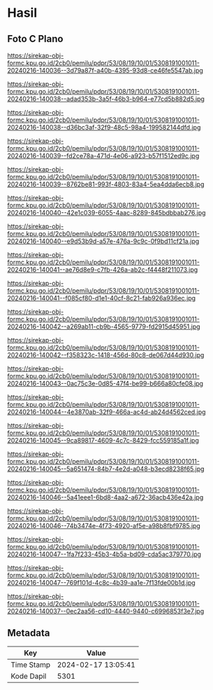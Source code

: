 # Hasil

## Foto C Plano

https://sirekap-obj-formc.kpu.go.id/2cb0/pemilu/pdpr/53/08/19/10/01/5308191001011-20240216-140036--3d79a87f-a40b-4395-93d8-ce46fe5547ab.jpg

https://sirekap-obj-formc.kpu.go.id/2cb0/pemilu/pdpr/53/08/19/10/01/5308191001011-20240216-140038--adad353b-3a5f-46b3-b964-e77cd5b882d5.jpg

https://sirekap-obj-formc.kpu.go.id/2cb0/pemilu/pdpr/53/08/19/10/01/5308191001011-20240216-140038--d36bc3af-32f9-48c5-98a4-199582144dfd.jpg

https://sirekap-obj-formc.kpu.go.id/2cb0/pemilu/pdpr/53/08/19/10/01/5308191001011-20240216-140039--fd2ce78a-471d-4e06-a923-b57f1512ed9c.jpg

https://sirekap-obj-formc.kpu.go.id/2cb0/pemilu/pdpr/53/08/19/10/01/5308191001011-20240216-140039--8762be81-993f-4803-83a4-5ea4dda6ecb8.jpg

https://sirekap-obj-formc.kpu.go.id/2cb0/pemilu/pdpr/53/08/19/10/01/5308191001011-20240216-140040--42e1c039-6055-4aac-8289-845bdbbab276.jpg

https://sirekap-obj-formc.kpu.go.id/2cb0/pemilu/pdpr/53/08/19/10/01/5308191001011-20240216-140040--e9d53b9d-a57e-476a-9c9c-0f9bd11cf21a.jpg

https://sirekap-obj-formc.kpu.go.id/2cb0/pemilu/pdpr/53/08/19/10/01/5308191001011-20240216-140041--ae76d8e9-c7fb-426a-ab2c-f4448f211073.jpg

https://sirekap-obj-formc.kpu.go.id/2cb0/pemilu/pdpr/53/08/19/10/01/5308191001011-20240216-140041--f085cf80-d1e1-40cf-8c21-fab926a936ec.jpg

https://sirekap-obj-formc.kpu.go.id/2cb0/pemilu/pdpr/53/08/19/10/01/5308191001011-20240216-140042--a269ab11-cb9b-4565-9779-fd2915d45951.jpg

https://sirekap-obj-formc.kpu.go.id/2cb0/pemilu/pdpr/53/08/19/10/01/5308191001011-20240216-140042--f358323c-1418-456d-80c8-de067d44d930.jpg

https://sirekap-obj-formc.kpu.go.id/2cb0/pemilu/pdpr/53/08/19/10/01/5308191001011-20240216-140043--0ac75c3e-0d85-47f4-be99-b666a80cfe08.jpg

https://sirekap-obj-formc.kpu.go.id/2cb0/pemilu/pdpr/53/08/19/10/01/5308191001011-20240216-140044--4e3870ab-32f9-466a-ac4d-ab24d4562ced.jpg

https://sirekap-obj-formc.kpu.go.id/2cb0/pemilu/pdpr/53/08/19/10/01/5308191001011-20240216-140045--9ca89817-4609-4c7c-8429-fcc559185a1f.jpg

https://sirekap-obj-formc.kpu.go.id/2cb0/pemilu/pdpr/53/08/19/10/01/5308191001011-20240216-140045--5a651474-84b7-4e2d-a048-b3ecd8238f65.jpg

https://sirekap-obj-formc.kpu.go.id/2cb0/pemilu/pdpr/53/08/19/10/01/5308191001011-20240216-140046--5a41eee1-6bd8-4aa2-a672-36acb436e42a.jpg

https://sirekap-obj-formc.kpu.go.id/2cb0/pemilu/pdpr/53/08/19/10/01/5308191001011-20240216-140046--74b3474e-4f73-4920-af5e-a98b8fbf9785.jpg

https://sirekap-obj-formc.kpu.go.id/2cb0/pemilu/pdpr/53/08/19/10/01/5308191001011-20240216-140047--1fa7f233-45b3-4b5a-bd09-cda5ac379770.jpg

https://sirekap-obj-formc.kpu.go.id/2cb0/pemilu/pdpr/53/08/19/10/01/5308191001011-20240216-140047--769f101d-4c8c-4b39-aa1e-7f13fde00b1d.jpg

https://sirekap-obj-formc.kpu.go.id/2cb0/pemilu/pdpr/53/08/19/10/01/5308191001011-20240216-140037--0ec2aa56-cd10-4440-9440-c6996853f3e7.jpg


## Metadata

| Key        | Value               |
| ---------- | ------------------- |
| Time Stamp | 2024-02-17 13:05:41 |
| Kode Dapil | 5301                |



